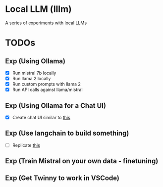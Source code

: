 # Local LLM (lllm)

A series of experiments with local LLMs

# TODOs

## Exp (Using Ollama)

- [x] Run mistral 7b locally
- [x] Run llama 2 locally
- [x] Run custom prompts with llama 2
- [x] Run API calls against llama/mistral

## Exp (Using Ollama for a Chat UI)

- [x] Create chat UI similar to [this](https://www.youtube.com/watch?v=n9AMtXLveMs)

## Exp (Use langchain to build something)

- [ ] Replicate [this](https://www.anaconda.com/blog/how-to-build-ai-chatbots-with-mistral-and-llama2)

## Exp (Train Mistral on your own data - finetuning)

## Exp (Get Twinny to work in VSCode)
